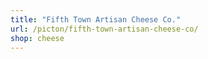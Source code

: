 ```yaml
---
title: "Fifth Town Artisan Cheese Co."
url: /picton/fifth-town-artisan-cheese-co/
shop: cheese
---
```

